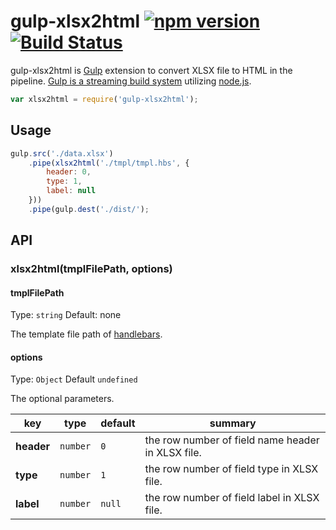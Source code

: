 gulp-xlsx2html [![npm version](https://badge.fury.io/js/gulp-xlsx2html.svg)](http://badge.fury.io/js/gulp-xlsx2html) [![Build Status](https://travis-ci.org/YusukeHirao/gulp-xlsx2html.svg?branch=master)](https://travis-ci.org/YusukeHirao/gulp-xlsx2html)
===

gulp-xlsx2html is [Gulp](https://github.com/gulpjs/gulp) extension to convert XLSX file to HTML in the pipeline.
[Gulp is a streaming build system](https://github.com/gulpjs/gulp) utilizing [node.js](http://nodejs.org/).

```js
var xlsx2html = require('gulp-xlsx2html');
```

## Usage

```js
gulp.src('./data.xlsx')
	.pipe(xlsx2html('./tmpl/tmpl.hbs', {
		header: 0,
		type: 1,
		label: null
	}))
	.pipe(gulp.dest('./dist/');
```

## API

### xlsx2html(tmplFilePath, options)

#### tmplFilePath

Type: `string`
Default: none

The template file path of [handlebars](http://handlebarsjs.com/).

#### options

Type: `Object`
Default `undefined`

The optional parameters.

key|type|default|summary
---|---|---|---
**header**|`number`|`0`|the row number of field name header in XLSX file.
**type**|`number`|`1`|the row number of field type in XLSX file.
**label**|`number`|`null`|the row number of field label in XLSX file.
